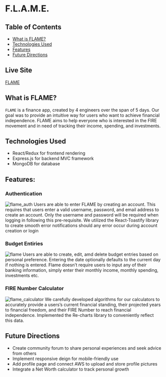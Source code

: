 # F.L.A.M.E.
## Table of Contents
* [What is FLAME?](#what-is-flame)
* [Technologies Used](#technologies-used)
* [Features](#features)
* [Future Directions](future-directions)

## Live Site
[FLAME](https://blooming-castle-18262.herokuapp.com/)

## What is FLAME?
`FLAME` is a finance app, created by 4 engineers over the span of 5 days. Our goal was to provide an intuitive way for users who want to achieve financial independence.  FLAME aims to help everyone who is interested in the FIRE movement and in need of tracking their income, spending, and investments.

## Technologies Used
* React/Redux for frontend rendering
* Express.js for backend MVC framework
* MongoDB for database

## Features:
### Authentication
![flame_auth](https://github.com/EddieRosas/F.L.A.M.E./tree/master/frontend/src/photos/gifs/flame_auth.gif)
Users are able to enter FLAME by creating an account. This requires that users enter a valid username, password, and email address to create an account. Only the username and password will be required when logging in following this pre-requisite. We utilized the React-Toastify library to create smooth error notifications should any error occur during account creation or login

### Budget Entiries
![flame](https://github.com/EddieRosas/F.L.A.M.E./tree/master/frontend/src/photos/gifs/flame_budget.gif)
Users are able to create, edit, amd delete budget entries based on personal preference. Entering the date optionally defaults to the current day if nothing is entered. Flame doesn’t require users to input any of their banking information, simply enter their monthly income, monthly spending, investments etc.

### FIRE Number Calculator
![flame_calculator](https://github.com/EddieRosas/F.L.A.M.E./tree/master/frontend/src/photos/gifs/flame_calculator.gif)
We carefully developed algorithms for our calculators to accurately provide a users’s current financial standing, their projected years to financial freedom, and their FIRE Number to reach financial independence. Implemented the Re-charts library to conveniently reflect this data.

## Future Directions
* Create community forum to share personal experiences and seek advice from others
* Implement responsive deign for mobile-friendly use
* Add profile page and connect AWS to upload and store profile pictures
* Integrate a Net Worth calculator to track personal growth